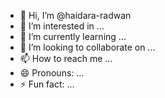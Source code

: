 - 👋 Hi, I’m @haidara-radwan
- 👀 I’m interested in ...
- 🌱 I’m currently learning ...
- 💞️ I’m looking to collaborate on ...
- 📫 How to reach me ...
- 😄 Pronouns: ...
- ⚡ Fun fact: ...

<!---
haidara-radwan/haidara-radwan is a ✨ special ✨ repository because its `README.md` (this file) appears on your GitHub profile.
You can click the Preview link to take a look at your changes.
--->
